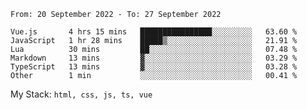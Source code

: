 <!--START_SECTION:waka-->

```text
From: 20 September 2022 - To: 27 September 2022

Vue.js       4 hrs 15 mins   ████████████████░░░░░░░░░   63.60 %
JavaScript   1 hr 28 mins    █████▒░░░░░░░░░░░░░░░░░░░   21.91 %
Lua          30 mins         ██░░░░░░░░░░░░░░░░░░░░░░░   07.48 %
Markdown     13 mins         ▓░░░░░░░░░░░░░░░░░░░░░░░░   03.29 %
TypeScript   13 mins         ▓░░░░░░░░░░░░░░░░░░░░░░░░   03.28 %
Other        1 min           ░░░░░░░░░░░░░░░░░░░░░░░░░   00.41 %
```

<!--END_SECTION:waka-->
My Stack: `html, css, js, ts, vue`
